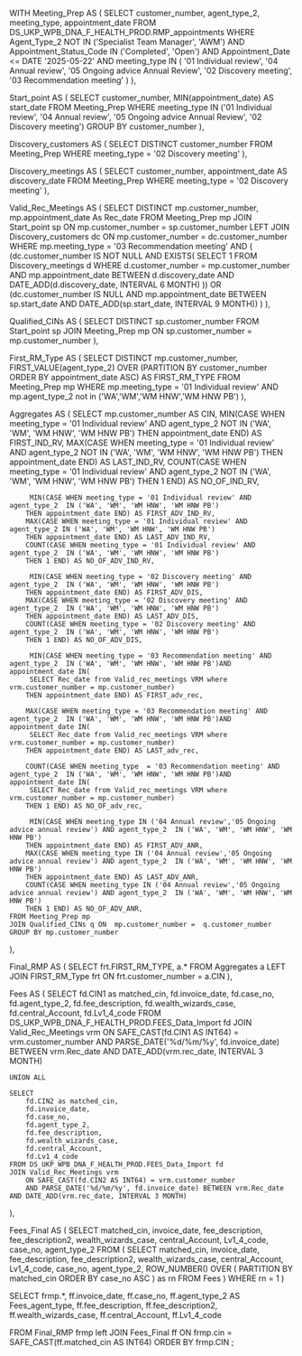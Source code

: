 WITH Meeting_Prep AS (
    SELECT
        customer_number,
        agent_type_2,
        meeting_type,
        appointment_date
    FROM DS_UKP_WPB_DNA_F_HEALTH_PROD.RMP_appointments
    WHERE Agent_Type_2 NOT IN ('Specialist Team Manager', 'AWM')
      AND Appointment_Status_Code IN ('Completed', 'Open')
      AND Appointment_Date <= DATE '2025-05-22'
      AND meeting_type IN (
            '01 Individual review',
            '04 Annual review',
            '05 Ongoing advice Annual Review',
            '02 Discovery meeting',
            '03 Recommendation meeting'
      )
),

Start_point AS (
    SELECT
        customer_number,
        MIN(appointment_date) AS start_date
    FROM Meeting_Prep
    WHERE meeting_type IN ('01 Individual review', '04 Annual review', '05 Ongoing advice Annual Review', '02 Discovery meeting')
    GROUP BY customer_number
),

Discovery_customers AS (
    SELECT DISTINCT customer_number
    FROM Meeting_Prep
    WHERE meeting_type = '02 Discovery meeting'
),

Discovery_meetings AS (
    SELECT
        customer_number,
        appointment_date AS discovery_date
    FROM Meeting_Prep
    WHERE meeting_type = '02 Discovery meeting'
),

Valid_Rec_Meetings AS (
    SELECT DISTINCT
        mp.customer_number,
        mp.appointment_date
As Rec_date
    FROM Meeting_Prep mp
    JOIN Start_point sp
        ON mp.customer_number = sp.customer_number
    LEFT JOIN Discovery_customers dc
        ON mp.customer_number = dc.customer_number
    WHERE mp.meeting_type = '03 Recommendation meeting'
      AND (
        (dc.customer_number IS NOT NULL AND EXISTS(
            SELECT 1 FROM Discovery_meetings d
            WHERE d.customer_number = mp.customer_number
              AND mp.appointment_date BETWEEN d.discovery_date AND DATE_ADD(d.discovery_date, INTERVAL 6 MONTH)
        ))
        OR
        (dc.customer_number IS NULL
        AND mp.appointment_date BETWEEN sp.start_date AND DATE_ADD(sp.start_date, INTERVAL 9 MONTH))
      )
),

Qualified_CINs AS (
    SELECT DISTINCT
        sp.customer_number
    FROM Start_point sp
    JOIN Meeting_Prep mp
        ON sp.customer_number = mp.customer_number
),

First_RM_Type AS (
    SELECT DISTINCT
        mp.customer_number,
        FIRST_VALUE(agent_type_2) OVER (PARTITION BY customer_number ORDER BY appointment_date ASC) AS FIRST_RM_TYPE
    FROM Meeting_Prep mp
    WHERE mp.meeting_type =
        '01 Individual review'
        AND mp.agent_type_2 not in ('WA','WM','WM HNW','WM HNW PB')
),

Aggregates AS (
    SELECT
        mp.customer_number AS CIN,
        MIN(CASE WHEN meeting_type = '01 Individual review' AND agent_type_2 NOT IN ('WA', 'WM', 'WM HNW', 'WM HNW PB')
		THEN appointment_date END) AS FIRST_IND_RV,
		MAX(CASE WHEN meeting_type = '01 Individual review' AND agent_type_2 NOT IN ('WA', 'WM', 'WM HNW', 'WM HNW PB')
		THEN appointment_date END) AS LAST_IND_RV,
		COUNT(CASE WHEN meeting_type = '01 Individual review' AND agent_type_2 NOT IN ('WA', 'WM', 'WM HNW', 'WM HNW PB')
		THEN 1 END) AS NO_OF_IND_RV,
		
		 MIN(CASE WHEN meeting_type = '01 Individual review' AND agent_type_2  IN ('WA', 'WM', 'WM HNW', 'WM HNW PB')
		THEN appointment_date END) AS FIRST_ADV_IND_RV,
		MAX(CASE WHEN meeting_type = '01 Individual review' AND agent_type_2 IN ('WA', 'WM', 'WM HNW', 'WM HNW PB')
		THEN appointment_date END) AS LAST_ADV_IND_RV,
		COUNT(CASE WHEN meeting_type = '01 Individual review' AND agent_type_2  IN ('WA', 'WM', 'WM HNW', 'WM HNW PB')
		THEN 1 END) AS NO_OF_ADV_IND_RV,
		
		 MIN(CASE WHEN meeting_type = '02 Discovery meeting' AND agent_type_2  IN ('WA', 'WM', 'WM HNW', 'WM HNW PB')
		THEN appointment_date END) AS FIRST_ADV_DIS,
		MAX(CASE WHEN meeting_type = '02 Discovery meeting' AND agent_type_2  IN ('WA', 'WM', 'WM HNW', 'WM HNW PB')
		THEN appointment_date END) AS LAST_ADV_DIS,
		COUNT(CASE WHEN meeting_type = '02 Discovery meeting' AND agent_type_2  IN ('WA', 'WM', 'WM HNW', 'WM HNW PB')
		THEN 1 END) AS NO_OF_ADV_DIS,
		
		 MIN(CASE WHEN meeting_type = '03 Recommendation meeting' AND agent_type_2  IN ('WA', 'WM', 'WM HNW', 'WM HNW PB')AND appointment_date IN(
		 SELECT Rec_date from Valid_rec_meetings VRM where vrm.customer_number = mp.customer_number)
		THEN appointment_date END) AS FIRST_adv_rec,

		MAX(CASE WHEN meeting_type = '03 Recommendation meeting' AND agent_type_2  IN ('WA', 'WM', 'WM HNW', 'WM HNW PB')AND appointment_date IN(
		 SELECT Rec_date from Valid_rec_meetings VRM where vrm.customer_number = mp.customer_number)
		THEN appointment_date END) AS LAST_adv_rec,
		
		COUNT(CASE WHEN meeting_type  = '03 Recommendation meeting' AND agent_type_2  IN ('WA', 'WM', 'WM HNW', 'WM HNW PB')AND appointment_date IN(
		 SELECT Rec_date from Valid_rec_meetings VRM where vrm.customer_number = mp.customer_number)
		THEN 1 END) AS NO_OF_adv_rec,

		 MIN(CASE WHEN meeting_type IN ('04 Annual review','05 Ongoing advice annual review') AND agent_type_2  IN ('WA', 'WM', 'WM HNW', 'WM HNW PB')
		THEN appointment_date END) AS FIRST_ADV_ANR,
		MAX(CASE WHEN meeting_type IN ('04 Annual review','05 Ongoing advice annual review') AND agent_type_2  IN ('WA', 'WM', 'WM HNW', 'WM HNW PB')
		THEN appointment_date END) AS LAST_ADV_ANR,
		COUNT(CASE WHEN meeting_type IN ('04 Annual review','05 Ongoing advice annual review') AND agent_type_2  IN ('WA', 'WM', 'WM HNW', 'WM HNW PB')
		THEN 1 END) AS NO_OF_ADV_ANR,
    FROM Meeting_Prep mp
	JOIN Qualified_CINs q ON  mp.customer_number =  q.customer_number
    GROUP BY mp.customer_number
),

Final_RMP AS (
    SELECT
        frt.FIRST_RM_TYPE,
        a.*
    FROM Aggregates a
    LEFT JOIN FIRST_RM_Type frt
        ON frt.customer_number = a.CIN
),

Fees AS (
    SELECT
        fd.CIN1 as matched_cin,
        fd.invoice_date,
        fd.case_no,
        fd.agent_type_2,
        fd.fee_description,
        fd.wealth_wizards_case,
        fd.central_Account,
        fd.Lv1_4_code
    FROM DS_UKP_WPB_DNA_F_HEALTH_PROD.FEES_Data_Import fd
    JOIN Valid_Rec_Meetings vrm
        ON SAFE_CAST(fd.CIN1 AS INT64) = vrm.customer_number
        AND PARSE_DATE('%d/%m/%y', fd.invoice_date) BETWEEN vrm.Rec_date AND DATE_ADD(vrm.rec_date, INTERVAL 3 MONTH)

    UNION ALL

    SELECT
        fd.CIN2 as matched_cin,
        fd.invoice_date,
        fd.case_no,
        fd.agent_type_2,
        fd.fee_description,
        fd.wealth_wizards_case,
        fd.central_Account,
        fd.Lv1_4_code
    FROM DS_UKP_WPB_DNA_F_HEALTH_PROD.FEES_Data_Import fd
    JOIN Valid_Rec_Meetings vrm
        ON SAFE_CAST(fd.CIN2 AS INT64) = vrm.customer_number
        AND PARSE_DATE('%d/%m/%y', fd.invoice_date) BETWEEN vrm.Rec_date AND DATE_ADD(vrm.rec_date, INTERVAL 3 MONTH)
),

Fees_Final AS (
    SELECT
        matched_cin,
        invoice_date,
        fee_description,
		fee_description2,
        wealth_wizards_case,
        central_Account,
        Lv1_4_code,
		case_no,
        agent_type_2
    FROM (
        SELECT
            matched_cin,
        invoice_date,
        fee_description,
		fee_description2,
        wealth_wizards_case,
        central_Account,
        Lv1_4_code,
		case_no,
        agent_type_2,
            ROW_NUMBER() OVER (
                PARTITION BY matched_cin
                ORDER BY case_no ASC
            ) as rn
        FROM Fees
    )
    WHERE rn = 1
)

SELECT frmp.*,
        ff.invoice_date,
		ff.case_no,
        ff.agent_type_2 AS Fees_agent_type,
        ff.fee_description,
		ff.fee_description2,
        ff.wealth_wizards_case,
        ff.central_Account,
        ff.Lv1_4_code
	
FROM Final_RMP frmp
left JOIN Fees_Final ff
    ON frmp.cin = SAFE_CAST(ff.matched_cin AS INT64) 
    ORDER BY frmp.CIN
	;


